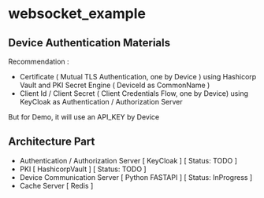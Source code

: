 # websocket_example

## Device Authentication Materials
Recommendation :
- Certificate ( Mutual TLS Authentication, one by Device ) using Hashicorp Vault and PKI Secret Engine ( DeviceId as CommonName )
- Client Id / Client Secret ( Client Credentials Flow, one by Device) using KeyCloak as Authentication / Authorization Server

But for Demo, it will use an API_KEY by Device

## Architecture Part
- Authentication / Authorization Server [ KeyCloak ] [ Status: TODO ]
- PKI [ HashicorpVault ] [ Status: TODO ]
- Device Communication Server [ Python FASTAPI ] [ Status: InProgress ]
- Cache Server [ Redis ]